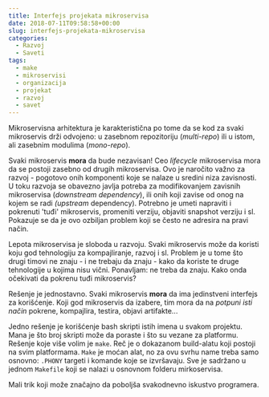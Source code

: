 ```yaml
---
title: Interfejs projekata mikroservisa
date: 2018-07-11T09:58:58+00:00
slug: interfejs-projekata-mikroservisa
categories:
  - Razvoj
  - Saveti
tags:
  - make
  - mikroservisi
  - organizacija
  - projekat
  - razvoj
  - savet
---
```


Mikroservisna arhitektura je karakteristična po tome da se kod za svaki mikroservis drži odvojeno: u zasebnom repozitoriju (_multi-repo_) ili u istom, ali zasebnim modulima (_mono-repo_).

Svaki mikroservis **mora** da bude nezavisan! Ceo _lifecycle_ mikroservisa mora da se postoji zasebno od drugih mikroservisa. Ovo je naročito važno za razvoj - pogotovo onih komponenti koje se nalaze u sredini niza zavisnosti. U toku razvoja se obavezno javlja potreba za modifikovanjem zavisnih mikroservisa (_downstream dependency_), ili onih koji zavise od onog na kojem se radi _(upstream_ dependency). Potrebno je umeti napraviti i pokrenuti 'tuđi' mikroservis, promeniti verziju, objaviti snapshot verziju i sl. Pokazuje se da je ovo ozbiljan problem koji se često ne adresira na pravi način.

Lepota mikroservisa je sloboda u razvoju. Svaki mikroservis može da koristi koju god tehnologiju za kompajliranje, razvoj i sl. Problem je u tome što drugi timovi ne znaju - i ne trebaju da znaju - kako da koriste te druge tehnologije u kojima nisu vični. Ponavljam: ne treba da znaju. Kako onda očekivati da pokrenu tuđi mikroservis?

Rešenje je jednostavno. Svaki mikroservis **mora** da ima jedinstveni interfejs za korišćenje. Koji god mikroservis da izabere, tim mora da na _potpuni isti način_ pokrene, kompajlira, testira, objavi artifakte...

Jedno rešenje je korišćenje bash skripti istih imena u svakom projektu. Mana je što broj skripti može da poraste i što su vezane za platformu. Rešenje koje više volim je `make`. Reč je o dokazanom build-alatu koji postoji na svim platformama. `Make` je moćan alat, no za ovu svrhu name treba samo osnovno: `.PHONY` targeti i komande koje se izvršavaju. Sve je sadržano u jednom `Makefile` koji se nalazi u osnovnom folderu mirkoservisa.

Mali trik koji može značajno da poboljša svakodnevno iskustvo programera.